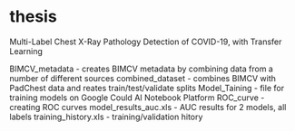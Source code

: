 # thesis
Multi-Label Chest X-Ray Pathology Detection of COVID-19, with Transfer Learning

BIMCV_metadata - creates BIMCV metadata by combining data from a number of different sources
combined_dataset - combines BIMCV with PadChest data and reates train/test/validate splits
Model_Taining - file for training models on Google Could AI Notebook Platform
ROC_curve - creating ROC curves
model_results_auc.xls - AUC results for 2 models, all labels
training_history.xls - training/validation hitory
